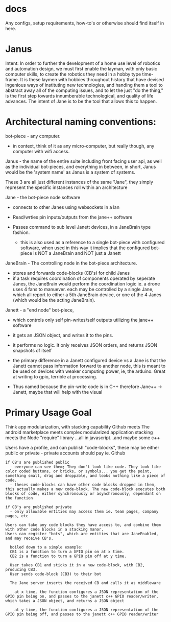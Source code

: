 # docs
Any configs, setup requirements, how-to's or otherwise should find itself in here.

# Janus

  Intent: 
    In order to further the development of a home use level of robotics and automation design, we must first enable the layman, with only basic computer skills, to create the robotics they need in a hobby type time-frame. It is these laymen with hobbies throughout history that have devised ingenious ways of instituting new technologies, and handing them a tool to abstract away all of the computing issues, and to let the just "do the thing," is the first step towards innumberable technological, and quality of life advances. The intent of Jane is to be the tool that allows this to happen.


# Architectural naming conventions:

  bot-piece - any computer.
  - in context, think of it as any micro-computer, but really though, any computer with wifi access.

  Janus - the name of the entire suite including front facing user api, as well as the individual bot-pieces, and everything in between, in short, Janus would be the 'system name' as Janus is a system of systems.


  These 3 are all just different instances of the same "Jane", they simply represent the specific instances roll within an architecture


  Jane - the bot-piece node software
  - connects to other Janes using websockets in a lan
  - Read/wrties pin inputs/outputs from the jane++ software
  - Passes command to sub level Janett devices, in a JaneBrain type fashion. 

     * this is also used as a reference to a single bot-piece with configured software, when used in this way it implies that the configured bot-piece is NOT a JaneBrain and NOT just a Janett

  JaneBrain - The controlling node in the bot-piece architecture.
  - stores and forwards code-blocks (CB's) for child Janes
  - if a task requires coordination of components operated by seperate Janes, the JaneBrain would perform the coordination logic
    ie. 
      a drone uses 4 fans to manuever. each may be controlled by a single Jane, which all report to either a 5th JaneBrain device, or one of the 4 Janes (which would be the acting JaneBrain).
  
  Janett - a "end node" bot-piece, 
  - which controls only self pin-writes/self outputs utilizing the jane++ software
  - it gets an JSON object, and writes it to the pins. 
  - it performs no logic. It only receives JSON orders, and returns JSON snapshots of itself
  - the primary difference in a Janett configured device vs a Jane is that the Janett cannot pass information forward to another node, this is meant to be used on devices with weaker computing power, ie, the arduino. Great at writing to gpio, terrible at processing.

  - Thus named because the pin-write code is in C++ therefore Jane++ -> Janett, maybe that will help with the visual


# Primary Usage Goal

  Think app modularization, with stacking capability
  Github meets The android marketplace meets complex modularized application stacking meets the Node "require" library
  ...all in javascript...and maybe some c++

  Users have a profile, and can publish "code-blocks", these may be either public or private - private accounts should pay ie. Github

    if CB's are published public
      - everyone can see them; They don't look like code. They look like color coded buttons, or bricks, or symbols... you get the point, something small, drag and droppable, and looks nothing like a piece of code.
      - theses code-blocks can have other code blocks dropped in them, this actually makes a new code-block. The new code-block executes both blocks of code, either synchronously or asynchronously, dependant on the function

    if CB's are published private 
      - only allowable entities may access them ie. team pages, company pages, etc

    Users can take any code blocks they have access to, and combine them with other code blocks in a stacking manor.
    Users can register "bots", which are entities that are JaneEnabled, and may receive CB's.

      boiled down to a simple example: 
      CB1 is a function to turn a GPIO pin on at x time. 
      CB2 is a function to turn a GPIO pin off at y time. 

      User takes CB1 and sticks it in a new code-block, with CB2, producing CB3.
      User sends code-block (CB3) to their bot

      The Jane server inserts the received CB and calls it as middleware

        at x time, the function configures a JSON representation of the GPIO pin being on, and passes to the janett c++ GPIO reader/writer, which takes a JSON object, and returns a JSON object

        at y time, the function configures a JSON representation of the GPIO pin being off, and passes to the janett c++ GPIO reader/writer












